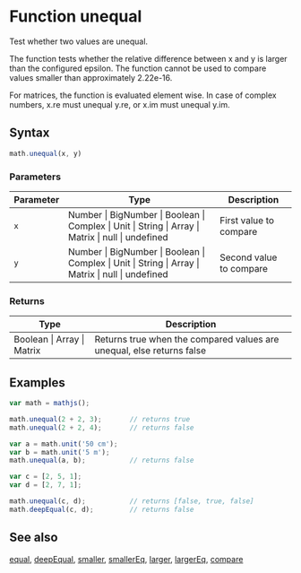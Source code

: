 # Function unequal

Test whether two values are unequal.

The function tests whether the relative difference between x and y is
larger than the configured epsilon. The function cannot be used to compare
values smaller than approximately 2.22e-16.

For matrices, the function is evaluated element wise.
In case of complex numbers, x.re must unequal y.re, or x.im must unequal y.im.


## Syntax

```js
math.unequal(x, y)
```

### Parameters

Parameter | Type | Description
--------- | ---- | -----------
`x` | Number &#124; BigNumber &#124; Boolean &#124; Complex &#124; Unit &#124; String &#124; Array &#124; Matrix &#124; null &#124; undefined | First value to compare
`y` | Number &#124; BigNumber &#124; Boolean &#124; Complex &#124; Unit &#124; String &#124; Array &#124; Matrix &#124; null &#124; undefined | Second value to compare

### Returns

Type | Description
---- | -----------
Boolean &#124; Array &#124; Matrix | Returns true when the compared values are unequal, else returns false


## Examples

```js
var math = mathjs();

math.unequal(2 + 2, 3);       // returns true
math.unequal(2 + 2, 4);       // returns false

var a = math.unit('50 cm');
var b = math.unit('5 m');
math.unequal(a, b);           // returns false

var c = [2, 5, 1];
var d = [2, 7, 1];

math.unequal(c, d);           // returns [false, true, false]
math.deepEqual(c, d);         // returns false
```


## See also

[equal](equal.md),
[deepEqual](deepEqual.md),
[smaller](smaller.md),
[smallerEq](smallerEq.md),
[larger](larger.md),
[largerEq](largerEq.md),
[compare](compare.md)


<!-- Note: This file is automatically generated from source code comments. Changes made in this file will be overridden. -->

